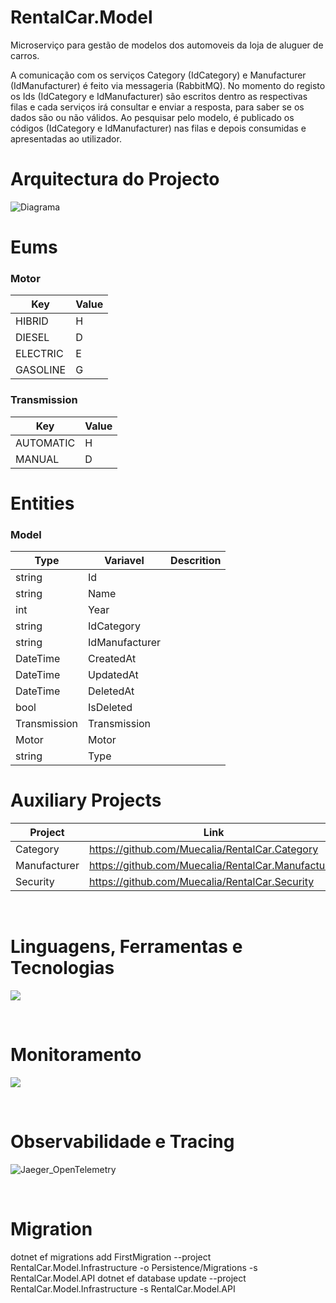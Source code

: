 # RentalCar.Model
Microserviço para gestão de modelos dos automoveis da loja de aluguer de carros.

A comunicação com os serviços Category (IdCategory) e Manufacturer (IdManufacturer) é feito via messageria (RabbitMQ). 
No momento do registo os Ids (IdCategory e IdManufacturer) são escritos dentro as respectivas filas e cada serviços irá consultar e enviar a resposta, para saber se os dados são ou não válidos.
Ao pesquisar pelo modelo, é publicado os códigos (IdCategory e IdManufacturer) nas filas e depois consumidas e apresentadas ao utilizador.

# Arquitectura do Projecto
![Diagrama](https://github.com/user-attachments/assets/3f4e648a-f0dd-4e5f-b633-d5fdbe90098a)


# Eums

### Motor
| Key      | Value | 
|----------|-------|
| HIBRID   | H     |
| DIESEL   | D     |
| ELECTRIC | E     |
| GASOLINE | G     |

### Transmission
| Key       | Value | 
|-----------|-------|
| AUTOMATIC |   H   |
| MANUAL    |   D   |

# Entities
### Model
| Type          | Variavel       | Descrition |
|---------------|----------------|------------|
| string        |   Id           |            |
| string        |   Name         |            |
| int           |   Year         |            |
| string        | IdCategory     |            |
| string        | IdManufacturer |            |
| DateTime      |   CreatedAt    |            |
| DateTime      |   UpdatedAt    |            |
| DateTime      |   DeletedAt    |            |
| bool          |   IsDeleted    |            |
| Transmission  |   Transmission |            |
| Motor         |   Motor        |            |
| string        |   Type         |            |

# Auxiliary Projects
| Project      | Link       | 
|--------------|----------------------------------------------------|
| Category     | https://github.com/Muecalia/RentalCar.Category     |
| Manufacturer | https://github.com/Muecalia/RentalCar.Manufacturer |
| Security     | https://github.com/Muecalia/RentalCar.Security     |

<br/>

# Linguagens, Ferramentas e Tecnologias
<div align="left">
  <p align="left">
    <a href="https://go-skill-icons.vercel.app/">
      <img src="https://go-skill-icons.vercel.app/api/icons?i=cs,dotnet,mysql,rabbitmq,git,kubernetes,docker,sonarqube,swagger,postman,githubactions,aws" />
    </a>
  </p>
</div> <br/>

# Monitoramento
<div align="left">
  <p align="left">
    <a href="https://go-skill-icons.vercel.app/">
      <img src="https://go-skill-icons.vercel.app/api/icons?i=prometheus,grafana" />
    </a>
  </p>
</div> <br/>

# Observabilidade e Tracing
![Jaeger_OpenTelemetry](https://github.com/user-attachments/assets/bac7e17b-c42c-48a8-83ab-c0c3c1b0f3dc)

<br/>

# Migration
dotnet ef migrations add FirstMigration --project RentalCar.Model.Infrastructure -o Persistence/Migrations -s RentalCar.Model.API
dotnet ef database update --project RentalCar.Model.Infrastructure -s RentalCar.Model.API
